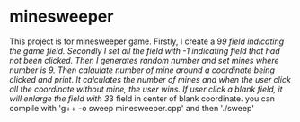 # minesweeper
This project is for minesweeper game. Firstly, I create a 9*9 field indicating the game field. 
Secondly I set all the field with -1 indicating field that had not been clicked.
Then I generates random number and set mines where number is 9. 
Then calaulate number of mine around a coordinate being clicked and print.
It calculates the number of mines and when the user click all the coordinate without mine, the user wins.
If user click a blank field, it will enlarge the field with 3*3 field in center of blank coordinate. 
you can compile with 'g++ -o sweep minesweeper.cpp' and then './sweep'

